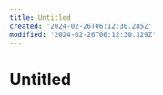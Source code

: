 ```yaml
---
title: Untitled
created: '2024-02-26T06:12:30.285Z'
modified: '2024-02-26T06:12:30.329Z'
---
```


# Untitled
